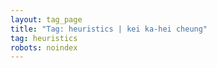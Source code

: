 ```yaml
---
layout: tag_page
title: "Tag: heuristics | kei ka-hei cheung"
tag: heuristics
robots: noindex
---
```

